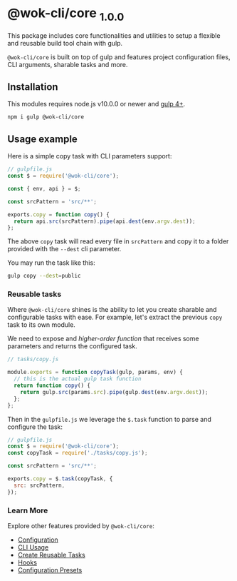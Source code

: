 # @wok-cli/core <sub>1.0.0<sub>

This package includes core functionalities and utilities to setup a flexible and reusable build tool chain with gulp.

`@wok-cli/core` is built on top of gulp and features project configuration files, CLI arguments, sharable tasks and more.

## Installation

This modules requires node.js v10.0.0 or newer and [gulp 4+](https://gulpjs.com/).

```
npm i gulp @wok-cli/core
```

## Usage example

Here is a simple copy task with CLI parameters support:

```js
// gulpfile.js
const $ = require('@wok-cli/core');

const { env, api } = $;

const srcPattern = 'src/**';

exports.copy = function copy() {
  return api.src(srcPattern).pipe(api.dest(env.argv.dest));
};
```

The above `copy` task will read every file in `srcPattern` and copy it to a folder provided with the `--dest` cli parameter.

You may run the task like this:

```bash
gulp copy --dest=public
```

### Reusable tasks

Where `@wok-cli/core` shines is the ability to let you create sharable and configurable tasks with ease. For example, let's extract the previous `copy` task to its own module.

We need to expose and _higher-order function_ that receives some parameters and returns the configured task.

```js
// tasks/copy.js

module.exports = function copyTask(gulp, params, env) {
  // this is the actual gulp task function
  return function copy() {
    return gulp.src(params.src).pipe(gulp.dest(env.argv.dest));
  };
};
```

Then in the `gulpfile.js` we leverage the `$.task` function to parse and configure the task:

```js
// gulpfile.js
const $ = require('@wok-cli/core');
const copyTask = require('./tasks/copy.js');

const srcPattern = 'src/**';

exports.copy = $.task(copyTask, {
  src: srcPattern,
});
```

### Learn More

Explore other features provided by `@wok-cli/core`:

- [Configuration](/packages/core/configuration)
- [CLI Usage](/packages/core/cli)
- [Create Reusable Tasks](/packages/core/create-tasks)
- [Hooks](/packages/core/hooks)
- [Configuration Presets](/packages/core/presets)
